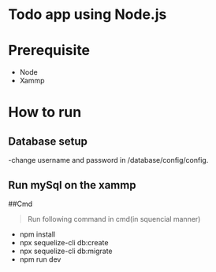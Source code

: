 # Todo app using Node.js

# Prerequisite
- Node
- Xammp


# How to run
## Database setup
-change username and password in /database/config/config.
## Run mySql on the xammp
##Cmd
> Run following command in cmd(in squencial manner)
- npm install
- npx sequelize-cli db:create
- npx sequelize-cli db:migrate
- npm run dev

